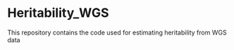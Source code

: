 # Heritability_WGS
This repository contains the code used for estimating heritability from WGS data

